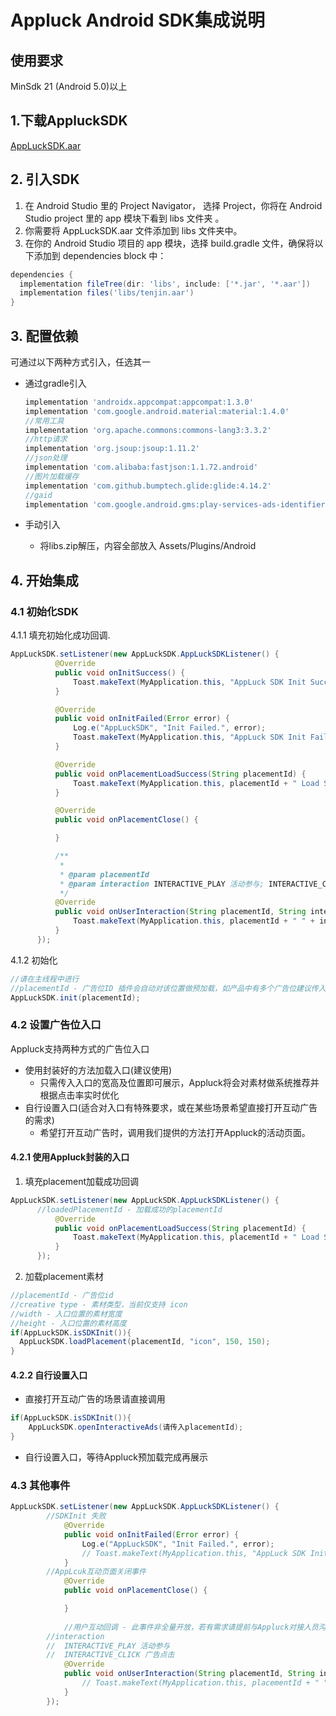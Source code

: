 Appluck Android SDK集成说明
=========



使用要求
--------
MinSdk 21 (Android 5.0)以上

## 1.下载AppluckSDK
 [AppLuckSDK.aar][alup]

## 2. 引入SDK
1. 在 Android Studio 里的 Project Navigator， 选择 Project，你将在 Android Studio project 里的 app 模块下看到 libs 文件夹 。
2. 你需要将 AppLuckSDK.aar 文件添加到 libs 文件夹中。
3. 在你的 Android Studio 项目的 app 模块，选择 build.gradle 文件，确保将以下添加到 dependencies block 中：
```groovy
dependencies {
  implementation fileTree(dir: 'libs', include: ['*.jar', '*.aar'])
  implementation files('libs/tenjin.aar')
}
```

## 3. 配置依赖
可通过以下两种方式引入，任选其一

* 通过gradle引入

  ```groovy
  implementation 'androidx.appcompat:appcompat:1.3.0'
  implementation 'com.google.android.material:material:1.4.0'
  //常用工具
  implementation 'org.apache.commons:commons-lang3:3.3.2'
  //http请求
  implementation 'org.jsoup:jsoup:1.11.2'
  //json处理
  implementation 'com.alibaba:fastjson:1.1.72.android'
  //图片加载缓存
  implementation 'com.github.bumptech.glide:glide:4.14.2'
  //gaid
  implementation 'com.google.android.gms:play-services-ads-identifier:18.0.1'
  ```

 * 手动引入

   * 将libs.zip解压，内容全部放入 Assets/Plugins/Android


## 4. 开始集成

### 4.1 初始化SDK

4.1.1 填充初始化成功回调.

  ```java
AppLuckSDK.setListener(new AppLuckSDK.AppLuckSDKListener() {
            @Override
            public void onInitSuccess() {
                Toast.makeText(MyApplication.this, "AppLuck SDK Init Success.", Toast.LENGTH_SHORT).show();
            }

            @Override
            public void onInitFailed(Error error) {
                Log.e("AppLuckSDK", "Init Failed.", error);
                Toast.makeText(MyApplication.this, "AppLuck SDK Init Failed.", Toast.LENGTH_SHORT).show();
            }

            @Override
            public void onPlacementLoadSuccess(String placementId) {
                Toast.makeText(MyApplication.this, placementId + " Load Success.", Toast.LENGTH_SHORT).show();
            }

            @Override
            public void onPlacementClose() {

            }

            /**
             *
             * @param placementId
             * @param interaction INTERACTIVE_PLAY 活动参与; INTERACTIVE_CLICK 广告点击
             */
            @Override
            public void onUserInteraction(String placementId, String interaction) {
                Toast.makeText(MyApplication.this, placementId + " " + interaction, Toast.LENGTH_SHORT).show();
            }
        });
  ```

4.1.2 初始化

  ```java
//请在主线程中进行
//placementId - 广告位ID 插件会自动对该位置做预加载，如产品中有多个广告位建议传入最重要即预期曝光最多的广告位ID。生产环境的placementId请与运营人员联系获取。
AppLuckSDK.init(placementId);
  ```

### 4.2 设置广告位入口

Appluck支持两种方式的广告位入口

- 使用封装好的方法加载入口(建议使用)
  - 只需传入入口的宽高及位置即可展示，Appluck将会对素材做系统推荐并根据点击率实时优化
- 自行设置入口(适合对入口有特殊要求，或在某些场景希望直接打开互动广告的需求)
  - 希望打开互动广告时，调用我们提供的方法打开Appluck的活动页面。

#### 4.2.1 使用Appluck封装的入口

1. 填充placement加载成功回调

  ```java
AppLuckSDK.setListener(new AppLuckSDK.AppLuckSDKListener() {
	    //loadedPlacementId - 加载成功的placementId
            @Override
            public void onPlacementLoadSuccess(String placementId) {
                Toast.makeText(MyApplication.this, placementId + " Load Success.", Toast.LENGTH_SHORT).show();
            }
        });
  ```

2. 加载placement素材

  ```java
//placementId - 广告位id
//creative type - 素材类型，当前仅支持 icon
//width - 入口位置的素材宽度
//height - 入口位置的素材高度
if(AppLuckSDK.isSDKInit()){
	AppLuckSDK.loadPlacement(placementId, "icon", 150, 150);
}
  ```



#### 4.2.2 自行设置入口

- 直接打开互动广告的场景请直接调用

```java
if(AppLuckSDK.isSDKInit()){
	AppLuckSDK.openInteractiveAds(请传入placementId);
}
```

- 自行设置入口，等待Appluck预加载完成再展示

### 4.3 其他事件
```java
AppLuckSDK.setListener(new AppLuckSDK.AppLuckSDKListener() {
	    //SDKInit 失败	
            @Override
            public void onInitFailed(Error error) {
                Log.e("AppLuckSDK", "Init Failed.", error);
                // Toast.makeText(MyApplication.this, "AppLuck SDK Init Failed.", Toast.LENGTH_SHORT).show();
            }
	    //AppLcuk互动页面关闭事件
            @Override
            public void onPlacementClose() {

            }
	    
            //用户互动回调 - 此事件非全量开放，若有需求请提前与Appluck对接人员沟通
	    //interaction 
	    //	INTERACTIVE_PLAY 活动参与
	    //	INTERACTIVE_CLICK 广告点击
            @Override
            public void onUserInteraction(String placementId, String interaction) {
                // Toast.makeText(MyApplication.this, placementId + " " + interaction, Toast.LENGTH_SHORT).show();
            }
        });
```

[alup]: https://github.com/jxsong1989/appluck_intergration_guide_sdk_android/releases/tag/v1.0.1
